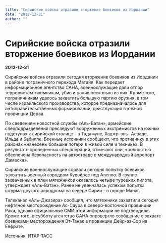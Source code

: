 ```yaml
---
title: "Сирийские войска отразили вторжение боевиков из Иордании"
date: "2012-12-31"
author: ""
---
```


# Сирийские войска отразили вторжение боевиков из Иордании

**2012-12-31** 

Сирийские войска отразили сегодня вторжение боевиков из Иордании в районе пограничного перехода Матайя. Как передает информационное агентство САНА, военнослужащие дали отпор террористам-наемникам, убив и ранив несколько из них. Кроме того, пограничникам удалось захватить большую партию оружия, в том числе израильского производства, которое предназначалось для антиправительственных формирований, действующих в южной провинции Дераа.

По сведениям новостной службы «Аль-Ватан», армейские спецподразделения преследуют вооруженных экстремистов на южных подступах к сирийской столице - в Тадамуне, Хаджр-эль- Асваде, Ильда и Бабилле. Военные источники сообщают, что противнику в этих районах «нанесены большие потери в живой силе и технике». В результате проведенных спецопераций, отмечают они, «полностью обеспечена безопасность на автостраде в международный аэропорт Дамаска».

Сирийские военнослужащие сорвали сегодня попытку боевиков захватить военный аэродром Кувэйрас под Алеппо. В группе захваченных в плен мятежников оказалось четыре турецких пилота, утверждает «Аль-Ватан». Ранее не увенчалась успехом попытка штурма другого аэродрома на севере Сирии - в городе Манаг.

Телеканал «Аль-Джазира» сообщил, что мятежники захватили сегодня нефтяное месторождение Ас-Саура в северо-восточной провинции Рака, однако официальные СМИ этой информации не подтвердили. Кроме того, в субботу агентство САНА опровергло сообщение о захвате боевиками месторождения Эт-Танак в провинции Дейр-эз-Зор на Евфрате.

Источник: ИТАР-ТАСС